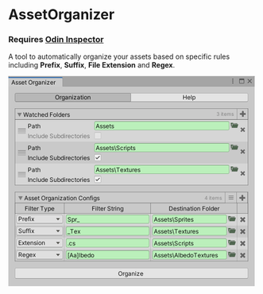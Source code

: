 # AssetOrganizer

### Requires [Odin Inspector]

A tool to automatically organize your assets based on specific rules
including **Prefix**, **Suffix**, **File Extension** and **Regex**.

![](Example.png)

[Odin Inspector]: https://odininspector.com/
